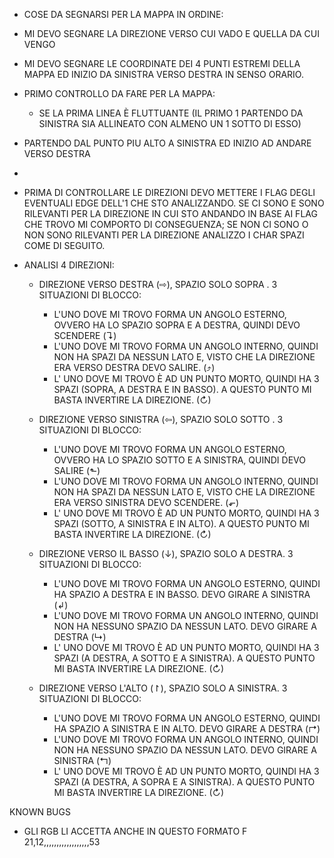 - COSE DA SEGNARSI PER LA MAPPA IN ORDINE:
  




- MI DEVO SEGNARE LA DIREZIONE VERSO CUI VADO E QUELLA DA CUI VENGO

- MI DEVO SEGNARE LE COORDINATE DEI 4 PUNTI ESTREMI DELLA MAPPA ED INIZIO DA SINISTRA VERSO DESTRA IN SENSO ORARIO.

- PRIMO CONTROLLO DA FARE PER LA MAPPA:
  - SE LA PRIMA LINEA È FLUTTUANTE (IL PRIMO 1 PARTENDO DA SINISTRA SIA ALLINEATO CON ALMENO UN 1 SOTTO DI ESSO) 

- PARTENDO DAL PUNTO PIU ALTO A SINISTRA ED INIZIO AD ANDARE VERSO DESTRA
- 
- PRIMA DI CONTROLLARE LE DIREZIONI DEVO METTERE I FLAG DEGLI EVENTUALI EDGE DELL'1 CHE STO ANALIZZANDO. SE CI SONO E SONO RILEVANTI PER LA DIREZIONE IN CUI STO ANDANDO IN BASE AI FLAG CHE TROVO MI COMPORTO DI CONSEGUENZA; SE NON CI SONO O NON SONO RILEVANTI PER LA DIREZIONE ANALIZZO I CHAR SPAZI COME DI SEGUITO.
- ANALISI 4 DIREZIONI:

	- DIREZIONE VERSO DESTRA (⇨), SPAZIO SOLO SOPRA . 3 SITUAZIONI DI BLOCCO:

		- L'UNO DOVE MI TROVO FORMA UN ANGOLO ESTERNO, OVVERO HA LO SPAZIO SOPRA E A DESTRA, QUINDI DEVO SCENDERE (↴)
		- L'UNO DOVE MI TROVO FORMA UN ANGOLO INTERNO, QUINDI NON HA SPAZI DA NESSUN LATO E, VISTO CHE LA DIREZIONE ERA VERSO DESTRA DEVO SALIRE. (⤴)
		- L' UNO DOVE MI TROVO È AD UN PUNTO MORTO, QUINDI HA 3 SPAZI (SOPRA, A DESTRA E IN BASSO). A QUESTO PUNTO MI BASTA INVERTIRE LA DIREZIONE. (↻)

	- DIREZIONE VERSO SINISTRA (⇦), SPAZIO SOLO SOTTO . 3 SITUAZIONI DI BLOCCO:

		- L'UNO DOVE MI TROVO FORMA UN ANGOLO ESTERNO, OVVERO HA LO SPAZIO SOTTO E A SINISTRA, QUINDI DEVO SALIRE (⬑)
		- L'UNO DOVE MI TROVO FORMA UN ANGOLO INTERNO, QUINDI NON HA SPAZI DA NESSUN LATO E, VISTO CHE LA DIREZIONE ERA VERSO SINISTRA DEVO SCENDERE. (⬐)
		- L' UNO DOVE MI TROVO È AD UN PUNTO MORTO, QUINDI HA 3 SPAZI (SOTTO, A SINISTRA E IN ALTO). A QUESTO PUNTO MI BASTA INVERTIRE LA DIREZIONE. (↻)

	- DIREZIONE VERSO IL BASSO (↓), SPAZIO SOLO A DESTRA. 3 SITUAZIONI DI BLOCCO:

		- L'UNO DOVE MI TROVO FORMA UN ANGOLO ESTERNO, QUINDI HA SPAZIO A DESTRA E IN BASSO. DEVO GIRARE A SINISTRA (↲)
		- L'UNO DOVE MI TROVO FORMA UN ANGOLO INTERNO, QUINDI NON HA NESSUNO SPAZIO DA NESSUN LATO. DEVO GIRARE A DESTRA (↳)
		- L' UNO DOVE MI TROVO È AD UN PUNTO MORTO, QUINDI HA 3 SPAZI (A DESTRA, A SOTTO E A SINISTRA). A QUESTO PUNTO MI BASTA INVERTIRE LA DIREZIONE. (↻)

	- DIREZIONE VERSO L'ALTO (↾), SPAZIO SOLO A SINISTRA. 3 SITUAZIONI DI BLOCCO:

		- L'UNO DOVE MI TROVO FORMA UN ANGOLO ESTERNO, QUINDI HA SPAZIO A SINISTRA E IN ALTO. DEVO GIRARE A DESTRA (↱)
		- L'UNO DOVE MI TROVO FORMA UN ANGOLO INTERNO, QUINDI NON HA NESSUNO SPAZIO DA NESSUN LATO. DEVO GIRARE A SINISTRA (↰)
		- L' UNO DOVE MI TROVO È AD UN PUNTO MORTO, QUINDI HA 3 SPAZI (A DESTRA, A SOPRA E A SINISTRA). A QUESTO PUNTO MI BASTA INVERTIRE LA DIREZIONE. (↻)



KNOWN BUGS
- GLI RGB LI ACCETTA ANCHE IN QUESTO FORMATO F 21,12,,,,,,,,,,,,,,,,,,53
